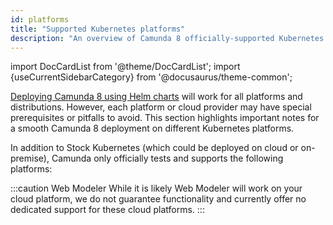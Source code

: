 ```yaml
---
id: platforms
title: "Supported Kubernetes platforms"
description: "An overview of Camunda 8 officially-supported Kubernetes platforms."
---
```


import DocCardList from '@theme/DocCardList';
import {useCurrentSidebarCategory} from '@docusaurus/theme-common';

[Deploying Camunda 8 using Helm charts](../deploy.md) will work for all platforms and distributions. However, each platform or cloud provider may have special prerequisites or pitfalls to avoid. This section highlights important notes for a smooth Camunda 8 deployment on different Kubernetes platforms.

In addition to Stock Kubernetes (which could be deployed on cloud or on-premise), Camunda only officially tests and supports the following platforms:

<DocCardList items={useCurrentSidebarCategory().items}/>

<!--- Need to clean up these cards. --->

:::caution Web Modeler
While it is likely Web Modeler will work on your cloud platform, we do not guarantee functionality and currently offer no dedicated support for these cloud platforms.
:::
